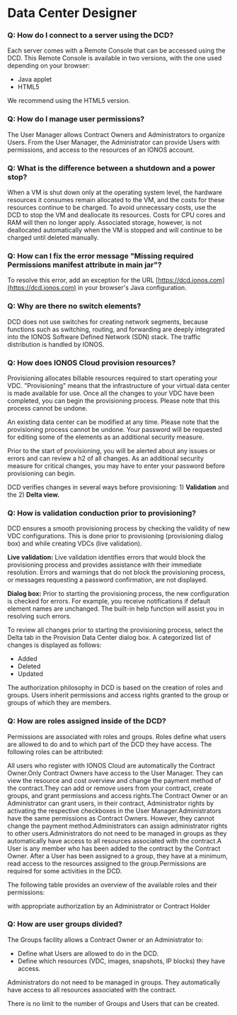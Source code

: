# Data Center Designer

### Q: How do I connect to a server using the DCD?

Each server comes with a Remote Console that can be accessed using the DCD. This Remote Console is available in two versions, with the one used depending on your browser:

* Java applet
* HTML5

We recommend using the HTML5 version.

### Q: How do I manage user permissions?

The User Manager allows Contract Owners and Administrators to organize Users. From the User Manager, the Administrator can provide Users with permissions, and access to the resources of an IONOS account.

### Q: What is the difference between a shutdown and a power stop?

When a VM is shut down only at the operating system level, the hardware resources it consumes remain allocated to the VM, and the costs for these resources continue to be charged. To avoid unnecessary costs, use the DCD to stop the VM and deallocate its resources. Costs for CPU cores and RAM will then no longer apply. Associated storage, however, is not deallocated automatically when the VM is stopped and will continue to be charged until deleted manually.

### Q: How can I fix the error message "Missing required Permissions manifest attribute in main jar"?

To resolve this error, add an exception for the URL [https://dcd.ionos.com](https://dcd.ionos.com) in your browser's Java configuration.

### Q: Why are there no switch elements?

DCD does not use switches for creating network segments, because functions such as switching, routing, and forwarding are deeply integrated into the IONOS Software Defined Network (SDN) stack. The traffic distribution is handled by IONOS.

### Q: How does IONOS Cloud provision resources?

Provisioning allocates billable resources required to start operating your VDC. "Provisioning" means that the infrastructure of your virtual data center is made available for use. Once all the changes to your VDC have been completed, you can begin the provisioning process. Please note that this process cannot be undone.

An existing data center can be modified at any time. Please note that the provisioning process cannot be undone. Your password will be requested for editing some of the elements as an additional security measure.

Prior to the start of provisioning, you will be alerted about any issues or errors and can review a h2 of all changes. As an additional security measure for critical changes, you may have to enter your password before provisioning can begin.

DCD verifies changes in several ways before provisioning: 1) **Validation** and the 2) **Delta view.**

### Q: How is validation conduction prior to provisioning?

DCD ensures a smooth provisioning process by checking the validity of new VDC configurations. This is done prior to provisioning (provisioning dialog box) and while creating VDCs (live validation).

**Live validation:** Live validation identifies errors that would block the provisioning process and provides assistance with their immediate resolution. Errors and warnings that do not block the provisioning process, or messages requesting a password confirmation, are not displayed.

**Dialog box:** Prior to starting the provisioning process, the new configuration is checked for errors. For example, you receive notifications if default element names are unchanged. The built-in help function will assist you in resolving such errors.

To review all changes prior to starting the provisioning process, select the Delta tab in the Provision Data Center dialog box. A categorized list of changes is displayed as follows:

* Added
* Deleted
* Updated

The authorization philosophy in DCD is based on the creation of roles and groups. Users inherit permissions and access rights granted to the group or groups of which they are members.

### Q: How are roles assigned inside of the DCD?

Permissions are associated with roles and groups. Roles define what users are allowed to do and to which part of the DCD they have access. The following roles can be attributed:

All users who register with IONOS Cloud are automatically the Contract Owner.Only Contract Owners have access to the User Manager. They can view the resource and cost overview and change the payment method of the contract.They can add or remove users from your contract, create groups, and grant permissions and access rights.The Contract Owner or an Administrator can grant users, in their contract, Administrator rights by activating the respective checkboxes in the User Manager.Administrators have the same permissions as Contract Owners. However, they cannot change the payment method.Administrators can assign administrator rights to other users.Administrators do not need to be managed in groups as they automatically have access to all resources associated with the contract.A User is any member who has been added to the contract by the Contract Owner. After a User has been assigned to a group, they have at a minimum, read access to the resources assigned to the group.Permissions are required for some activities in the DCD.

The following table provides an overview of the available roles and their permissions:

with appropriate authorization by an Administrator or Contract Holder

### Q: How are user groups divided?

The Groups facility allows a Contract Owner or an Administrator to:

* Define what Users are allowed to do in the DCD.
* Define which resources (VDC, images, snapshots, IP blocks) they have access.

Administrators do not need to be managed in groups. They automatically have access to all resources associated with the contract.

There is no limit to the number of Groups and Users that can be created.
